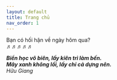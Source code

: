 ```yaml
---
layout: default
title: Trang chủ
nav_order: 1
---
```

  
Bạn có hối hận về ngày hôm qua?  
♬♬♬♬♬

***Biển học vô biên, lấy kiên trì làm bến.***  
***Mây xanh không lối, lấy chỉ cả dựng nên.***  
                                    *Hữu Giang*




